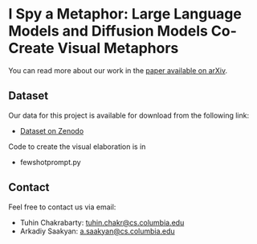 # I Spy a Metaphor: Large Language Models and Diffusion Models Co-Create Visual Metaphors

You can read more about our work in the [paper available on arXiv](https://arxiv.org/pdf/2305.14724.pdf).

## Dataset

Our data for this project is available for download from the following link:
- [Dataset on Zenodo](https://zenodo.org/record/8011133)

Code to create the visual elaboration is in 
  - fewshotprompt.py

## Contact
Feel free to contact us via email:

- Tuhin Chakrabarty: tuhin.chakr@cs.columbia.edu
- Arkadiy Saakyan: a.saakyan@cs.columbia.edu
